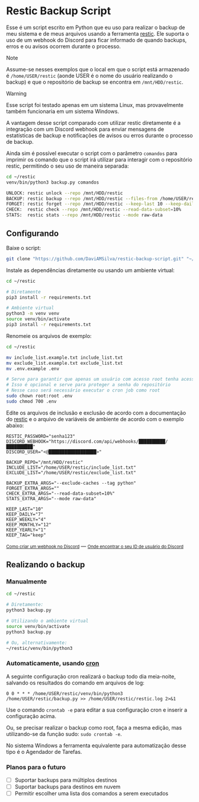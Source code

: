 # Restic Backup Script

Esse é um script escrito em Python que eu uso para realizar o backup de meu sistema e de meus arquivos usando a ferramenta [restic](https://restic.net). Ele suporta o uso de um webhook do Discord para ficar informado de quando backups, erros e ou avisos ocorrem durante o processo.

> [!NOTE]
> Assume-se nesses exemplos que o local em que o script está armazenado é `/home/USER/restic` (aonde USER é o nome do usuário realizando o backup) e que o repositório de backup se encontra em `/mnt/HDD/restic`.

> [!WARNING]
> Esse script foi testado apenas em um sistema Linux, mas provavelmente também funcionaria em um sistema Windows.

A vantagem desse script comparado com utilizar restic diretamente é a integração com um Discord webhook para enviar mensagens de estatísticas de backup e notificações de avisos ou erros durante o processo de backup.

Ainda sim é possível executar o script com o parâmetro `comandos` para imprimir os comando que o script irá utilizar para interagir com o repositório restic, permitindo o seu uso de maneira separada:

```bash
cd ~/restic
venv/bin/python3 backup.py comandos
```

```bash
UNLOCK: restic unlock --repo /mnt/HDD/restic
BACKUP: restic backup --repo /mnt/HDD/restic --files-from /home/USER/restic/include_list.txt --exclude-file /home/USER/restic/exclude_list.txt --exclude-caches --tag python
FORGET: restic forget --repo /mnt/HDD/restic --keep-last 10 --keep-daily 7 --keep-weekly 4 --keep-monthly 12 --keep-yearly 1 --keep-tag keep --prune 
CHECK:  restic check --repo /mnt/HDD/restic --read-data-subset=10%
STATS:  restic stats --repo /mnt/HDD/restic --mode raw-data
```

## Configurando

Baixe o script:

```bash
git clone "https://github.com/DaviAMSilva/restic-backup-script.git" "~/restic"
```

Instale as dependências diretamente ou usando um ambiente virtual:

```bash
cd ~/restic

# Diretamente
pip3 install -r requirements.txt

# Ambiente virtual
python3 -m venv venv
source venv/bin/activate
pip3 install -r requirements.txt
```

Renomeie os arquivos de exemplo:

```bash
cd ~/restic

mv include_list.example.txt include_list.txt
mv exclude_list.example.txt exclude_list.txt
mv .env.example .env

# Serve para garantir que apenas um usuário com acesso root tenha acesso ao conteúdo do arquivo
# Isso é opcional e serve para proteger a senha do repositório
# Nesse caso será necessário executar o cron job como root
sudo chown root:root .env
sudo chmod 700 .env
```

Edite os arquivos de inclusão e exclusão de acordo com a documentação do [restic](https://restic.readthedocs.io/en/stable/040_backup.html#excluding-files) e o arquivo de variáveis de ambiente de acordo com o exemplo abaixo:

```dotenv
RESTIC_PASSWORD="senha123"
DISCORD_WEBHOOK="https://discord.com/api/webhooks/██████████/██████████"
DISCORD_USER="<@██████████████████>"

BACKUP_REPO="/mnt/HDD/restic"
INCLUDE_LIST="/home/USER/restic/include_list.txt"
EXCLUDE_LIST="/home/USER/restic/exclude_list.txt"

BACKUP_EXTRA_ARGS="--exclude-caches --tag python"
FORGET_EXTRA_ARGS=""
CHECK_EXTRA_ARGS="--read-data-subset=10%"
STATS_EXTRA_ARGS="--mode raw-data"

KEEP_LAST="10"
KEEP_DAILY="7"
KEEP_WEEKLY="4"
KEEP_MONTHLY="12"
KEEP_YEARLY="1"
KEEP_TAG="keep"
```

[<small>Como criar um webhook no Discord</small>](https://support.discord.com/hc/pt-br/articles/228383668-Usando-Webhooks) — [<small>Onde encontrar o seu ID de usuário do Discord</small>](https://support.discord.com/hc/pt-br/articles/206346498-Onde-posso-encontrar-minhas-IDs-de-usu%C3%A1rio-servidore-mensagem)

## Realizando o backup

### Manualmente

```bash
cd ~/restic

# Diretamente:
python3 backup.py

# Utilizando o ambiente virtual
source venv/bin/activate
python3 backup.py

# Ou, alternativamente:
~/restic/venv/bin/python3
```

### Automaticamente, usando [cron](https://en.wikipedia.org/wiki/Cron)

A seguinte configuração cron realizará o backup todo dia meia-noite, salvando os resultados do comando em arquivos de log:

```crontab
0 0 * * * /home/USER/restic/venv/bin/python3 /home/USER/restic/backup.py >> /home/USER/restic/restic.log 2>&1
```

Use o comando `crontab -e` para editar a sua configuração cron e inserir a configuração acima.

Ou, se precisar realizar o backup como root, faça a mesma edição, mas utilizando-se da função sudo: `sudo crontab -e`.

No sistema Windows a ferramenta equivalente para automatização desse tipo é o Agendador de Tarefas.

### Planos para o futuro

- [ ] Suportar backups para múltiplos destinos
- [ ] Suportar backups para destinos em nuvem
- [ ] Permitir escolher uma lista dos comandos a serem executados
